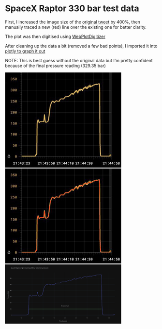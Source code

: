 # SpaceX Raptor 330 bar test data

First, I increased the image size of the [original tweet](https://twitter.com/elonmusk/status/1295495834998513664) by 400%, then manually traced a new (red) line over the existing one for better clarity.

The plot was then digitised using [WebPlotDigitizer](https://automeris.io/WebPlotDigitizer/)

After cleaning up the data a bit (removed a few bad points), I imported it into [plotly to graph it out](https://chart-studio.plotly.com/~guyfawcus/1.embed)


NOTE: This is best guess without the original data but I'm pretty confident because of the final pressure reading (329.35 bar)

<img src="tweet-plot-original.jpg" width="384">
<img src="tweet-plot-clarified.png" width="384">
<img src="generated-plot.png" width="384">
